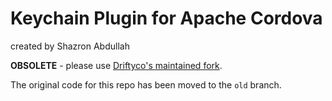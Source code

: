 Keychain Plugin for Apache Cordova
=====================================
created by Shazron Abdullah

**OBSOLETE** - please use [Driftyco's maintained fork](https://github.com/driftyco/cordova-plugin-ios-keychain).

The original code for this repo has been moved to the `old` branch.